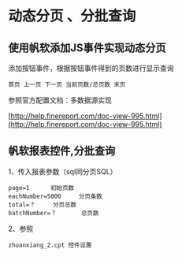 # 动态分页 、分批查询

## 使用帆软添加JS事件实现动态分页 ##

添加按钮事件，根据按钮事件得到的页数进行显示查询

	首页 上一页 下一页 当前页数/总页数 末页

参照官方配置文档：多数据源实现

[http://help.finereport.com/doc-view-995.html](http://help.finereport.com/doc-view-995.html)


## 帆软报表控件,分批查询 ##

1、传入报表参数（sql同分页SQL）

	page=1		初始页数
	eachNumber=5000		分页条数
	total=？		分页总数
	batchNumber=？		总页数

2、参照

	zhuanxiang_2.cpt 控件设置